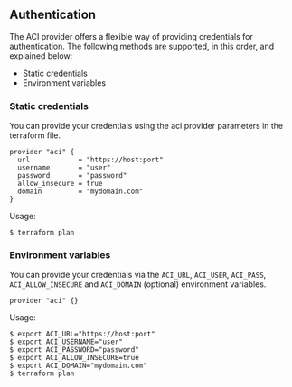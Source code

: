 ## Authentication

The ACI provider offers a flexible way of providing credentials for authentication. The following methods are supported, in this order, and explained below:

- Static credentials
- Environment variables

### Static credentials

You can provide your credentials using the aci provider parameters in the terraform file.

```
provider "aci" {
  url            = "https://host:port"
  username       = "user"
  password       = "password"
  allow_insecure = true
  domain         = "mydomain.com"
}
```

Usage:

```
$ terraform plan
```

### Environment variables

You can provide your credentials via the `ACI_URL`, `ACI_USER`, `ACI_PASS`, `ACI_ALLOW_INSECURE` and `ACI_DOMAIN` (optional) environment variables.

```
provider "aci" {}
```

Usage:

```
$ export ACI_URL="https://host:port"
$ export ACI_USERNAME="user"
$ export ACI_PASSWORD="password"
$ export ACI_ALLOW_INSECURE=true
$ export ACI_DOMAIN="mydomain.com"
$ terraform plan
```
